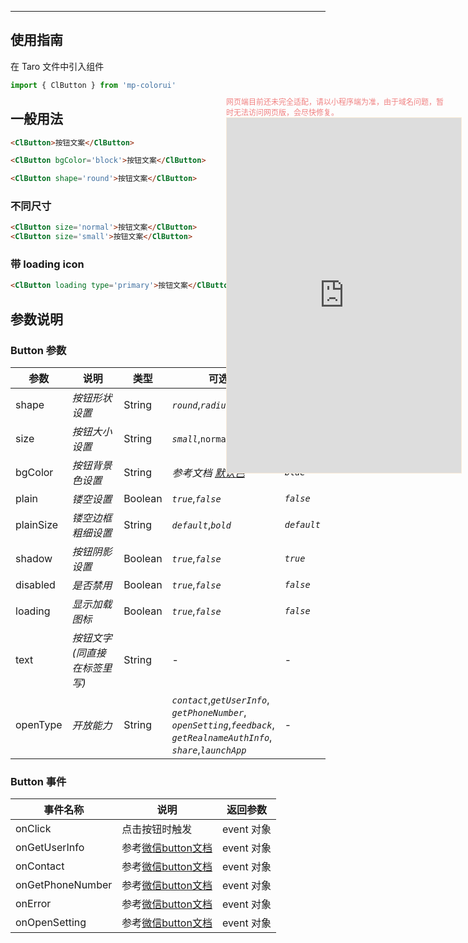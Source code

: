 ****

## 使用指南

在 Taro 文件中引入组件

```js
import { ClButton } from 'mp-colorui'
```

## 一般用法

```html
<ClButton>按钮文案</ClButton>
```

```html
<ClButton bgColor='block'>按钮文案</ClButton>
```

```html
<ClButton shape='round'>按钮文案</ClButton>
```

### 不同尺寸

```html
<ClButton size='normal'>按钮文案</ClButton>
<ClButton size='small'>按钮文案</ClButton>
```

### 带 loading icon

```html
<ClButton loading type='primary'>按钮文案</ClButton>
```

## 参数说明

### Button 参数



| 参数      | 说明                         | 类型    | 可选值                                                       | 默认值      |
| --------- | ---------------------------- | ------- | ------------------------------------------------------------ | ----------- |
| shape     | *按钮形状设置*               | String  | *`round`*,*`radius`*                                         | *`radius`*  |
| size      | *按钮大小设置*               | String  | *`small`*,`normal`,*`large`*                                 | *`normal`*  |
| bgColor   | *按钮背景色设置*             | String  | *参考文档 [默认色](/home/color)*                             | *`blue`*    |
| plain     | *镂空设置*                   | Boolean | *`true`*,*`false`*                                           | *`false`*   |
| plainSize | *镂空边框粗细设置*           | String  | *`default`*,*`bold`*                                         | *`default`* |
| shadow    | *按钮阴影设置*               | Boolean | *`true`*,*`false`*                                           | *`true`*    |
| disabled  | *是否禁用*                   | Boolean | *`true`*,*`false`*                                           | *`false`*   |
| loading   | *显示加载图标*               | Boolean | *`true`*,*`false`*                                           | *`false`*   |
| text      | *按钮文字(同直接在标签里写)* | String  | -                                                            | -           |
| openType  | *开放能力*                   | String  | *`contact`*,*`getUserInfo`*,<br />*`getPhoneNumber`*,<br />*`openSetting`*,*`feedback`*,<br />*`getRealnameAuthInfo`*,<br />*`share`*,*`launchApp`* | -           |

### Button 事件



| 事件名称         | 说明                                                         | 返回参数   |
| ---------------- | ------------------------------------------------------------ | ---------- |
| onClick          | 点击按钮时触发                                               | event 对象 |
| onGetUserInfo    | 参考[微信button文档](https://developers.weixin.qq.com/miniprogram/dev/component/button.html) | event 对象 |
| onContact        | 参考[微信button文档](https://developers.weixin.qq.com/miniprogram/dev/component/button.html) | event 对象 |
| onGetPhoneNumber | 参考[微信button文档](https://developers.weixin.qq.com/miniprogram/dev/component/button.html) | event 对象 |
| onError          | 参考[微信button文档](https://developers.weixin.qq.com/miniprogram/dev/component/button.html) | event 对象 |
| onOpenSetting    | 参考[微信button文档](https://developers.weixin.qq.com/miniprogram/dev/component/button.html) | event 对象 |

<div style="position: fixed; right:10px; top: 5%">
<div style="width: 355px; display: flex; flex-wrap: wrap; justify-content: center; align-items: center; font-size: 12px; color: lightcoral">网页端目前还未完全适配，请以小程序端为准，由于域名问题，暂时无法访问网页版，会尽快修复。</div>
<iframe style="border: 1px solid antiquewhite" src="https://118.25.36.24/#/pages/components/button/index" height="568" width="375"></iframe>
</div>
